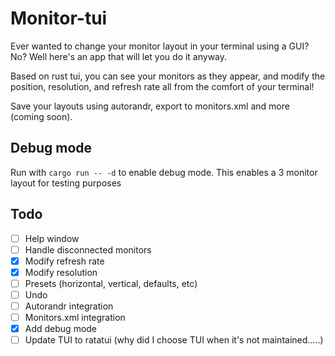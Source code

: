 # Monitor-tui

Ever wanted to change your monitor layout in your terminal using a GUI?
No? Well here's an app that will let you do it anyway.

Based on rust tui, you can see your monitors as they appear, and modify
the position, resolution, and refresh rate all from the comfort of your
terminal!

Save your layouts using autorandr, export to monitors.xml and more (coming
soon).

## Debug mode
Run with `cargo run -- -d` to enable debug mode. This enables a 3 monitor
layout for testing purposes

## Todo
- [ ] Help window
- [ ] Handle disconnected monitors
- [x] Modify refresh rate
- [x] Modify resolution
- [ ] Presets (horizontal, vertical, defaults, etc)
- [ ] Undo
- [ ] Autorandr integration
- [ ] Monitors.xml integration
- [x] Add debug mode
- [ ] Update TUI to ratatui (why did I choose TUI when it's not
      maintained.....)

